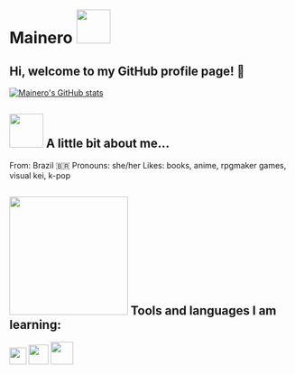 # Mainero <img src=http://4.bp.blogspot.com/-WBWwbq9cItQ/UlQpXglOkXI/AAAAAAAAZhU/MPzDSpAtpzk/s1600/Killuas.gif width="60"/>
## Hi, welcome to my GitHub profile page! 👋
[![Mainero's GitHub stats](https://github-readme-stats.vercel.app/api?username=lauramainero&show_icons=true&theme=algolia&bg_color=00000000&hide=prs,contribs)](https://github.com/lauramainero/github-readme-stats)

## <img src=http://3.bp.blogspot.com/-pVKRqAPykps/UlQqL1a5OfI/AAAAAAAAZkU/9HRBxynldTo/s1600/killua.gif width="60"/> A little bit about me...

From: Brazil 🇧🇷
Pronouns: she/her
Likes: books, anime, rpgmaker games, visual kei, k-pop

## <img src=file:///C:/Users/laura/Downloads/killua_s_izutsushi_by_emerald18_d5v8tto.gif width="210"/> Tools and languages I am learning:

<img src="https://cdn.jsdelivr.net/gh/devicons/devicon/icons/git/git-original.svg" width="30" height="30"/> <img src="https://cdn.jsdelivr.net/gh/devicons/devicon/icons/python/python-original.svg" width="35" height="35"/> <img src="https://cdn.jsdelivr.net/gh/devicons/devicon/icons/latex/latex-original.svg" width="40" height="40"/>

